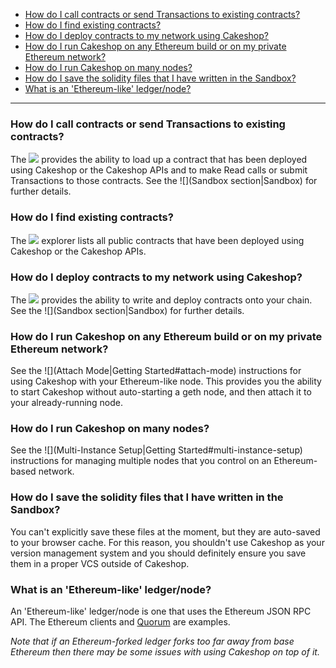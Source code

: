* [How do I call contracts or send Transactions to existing contracts?](#faq1)
* [How do I find existing contracts?](#faq2)
* [How do I deploy contracts to my network using Cakeshop?](#faq3)
* [How do I run Cakeshop on any Ethereum build or on my private Ethereum network?](#faq4)
* [How do I run Cakeshop on many nodes?](#faq5)
* [How do I save the solidity files that I have written in the Sandbox?](#faq6)
* [What is an 'Ethereum-like' ledger/node?](#faq7)

***

### <a name="faq1"></a>How do I call contracts or send Transactions to existing contracts?
The ![](Sandbox|Sandbox) provides the ability to load up a contract that has been deployed using Cakeshop or the Cakeshop APIs and to make Read calls or submit Transactions to those contracts.  See the ![](Sandbox section|Sandbox) for further details.

### <a name="faq2"></a> How do I find existing contracts? 
The ![](Contracts|Contracts) explorer lists all public contracts that have been deployed using Cakeshop or the Cakeshop APIs.

### <a name="faq3"></a>How do I deploy contracts to my network using Cakeshop?
The ![](Sandbox|Sandbox) provides the ability to write and deploy contracts onto your chain. See the ![](Sandbox section|Sandbox) for further details.

### <a name="faq4"></a>How do I run Cakeshop on any Ethereum build or on my private Ethereum network?
See the ![](Attach Mode|Getting Started#attach-mode) instructions for using Cakeshop with your Ethereum-like node.  This provides you the ability to start Cakeshop without auto-starting a geth node, and then attach it to your already-running node.

### <a name="faq5"></a> How do I run Cakeshop on many nodes?
See the ![](Multi-Instance Setup|Getting Started#multi-instance-setup) instructions for managing multiple nodes that you control on an Ethereum-based network. 

### <a name="faq6"></a> How do I save the solidity files that I have written in the Sandbox?
You can't explicitly save these files at the moment, but they are auto-saved to your browser cache. For this reason, you shouldn't use Cakeshop as your version management system and you should definitely ensure you save them in a proper VCS outside of Cakeshop.

### <a name="faq7"></a> What is an 'Ethereum-like' ledger/node?
An 'Ethereum-like' ledger/node is one that uses the Ethereum JSON RPC API. The Ethereum clients and [Quorum](https://github.com/jpmorganchase/quorumhttps://github.com/jpmorganchase/quorum) are examples.

<em>Note that if an Ethereum-forked ledger forks too far away from base Ethereum then there may be some issues with using Cakeshop on top of it.</em>
